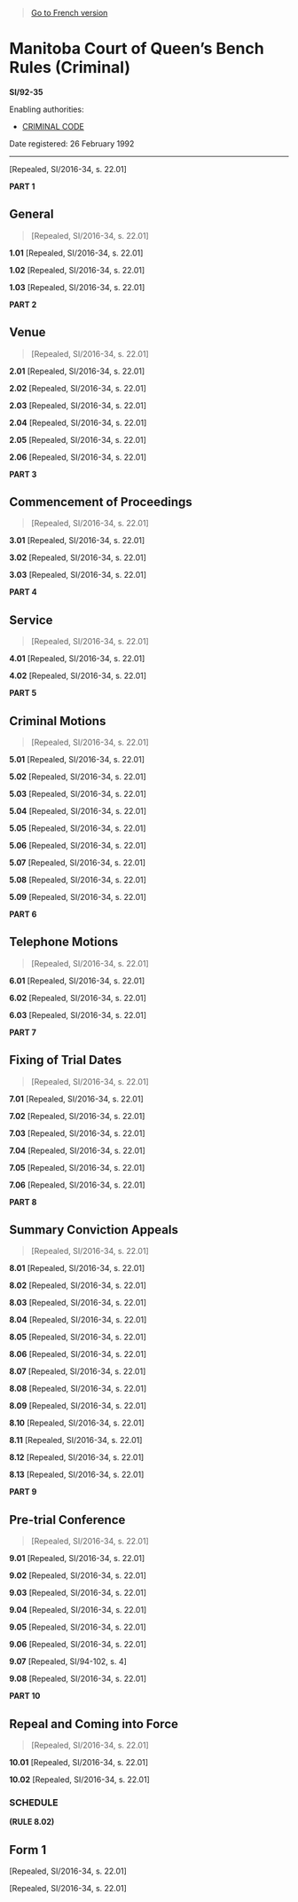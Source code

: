 > [Go to French version](/fr/Règlements/Textes%20réglementaires/92/35.md)

# Manitoba Court of Queen’s Bench Rules (Criminal)

**SI/92-35**

Enabling authorities: 
- [CRIMINAL CODE](/en/Acts/Revised%20Statutes%20of%20Canada/C/C-46.md)

Date registered: 26 February 1992

----------


[Repealed, SI/2016-34, s. 22.01]



**PART 1** 
## General
> [Repealed, SI/2016-34, s. 22.01]



**1.01** [Repealed, SI/2016-34, s. 22.01]



**1.02** [Repealed, SI/2016-34, s. 22.01]



**1.03** [Repealed, SI/2016-34, s. 22.01]




**PART 2** 
## Venue
> [Repealed, SI/2016-34, s. 22.01]



**2.01** [Repealed, SI/2016-34, s. 22.01]



**2.02** [Repealed, SI/2016-34, s. 22.01]



**2.03** [Repealed, SI/2016-34, s. 22.01]



**2.04** [Repealed, SI/2016-34, s. 22.01]



**2.05** [Repealed, SI/2016-34, s. 22.01]



**2.06** [Repealed, SI/2016-34, s. 22.01]




**PART 3** 
## Commencement of Proceedings
> [Repealed, SI/2016-34, s. 22.01]



**3.01** [Repealed, SI/2016-34, s. 22.01]



**3.02** [Repealed, SI/2016-34, s. 22.01]



**3.03** [Repealed, SI/2016-34, s. 22.01]




**PART 4** 
## Service
> [Repealed, SI/2016-34, s. 22.01]



**4.01** [Repealed, SI/2016-34, s. 22.01]



**4.02** [Repealed, SI/2016-34, s. 22.01]




**PART 5** 
## Criminal Motions
> [Repealed, SI/2016-34, s. 22.01]



**5.01** [Repealed, SI/2016-34, s. 22.01]



**5.02** [Repealed, SI/2016-34, s. 22.01]



**5.03** [Repealed, SI/2016-34, s. 22.01]



**5.04** [Repealed, SI/2016-34, s. 22.01]



**5.05** [Repealed, SI/2016-34, s. 22.01]



**5.06** [Repealed, SI/2016-34, s. 22.01]



**5.07** [Repealed, SI/2016-34, s. 22.01]



**5.08** [Repealed, SI/2016-34, s. 22.01]



**5.09** [Repealed, SI/2016-34, s. 22.01]




**PART 6** 
## Telephone Motions
> [Repealed, SI/2016-34, s. 22.01]



**6.01** [Repealed, SI/2016-34, s. 22.01]



**6.02** [Repealed, SI/2016-34, s. 22.01]



**6.03** [Repealed, SI/2016-34, s. 22.01]




**PART 7** 
## Fixing of Trial Dates
> [Repealed, SI/2016-34, s. 22.01]



**7.01** [Repealed, SI/2016-34, s. 22.01]



**7.02** [Repealed, SI/2016-34, s. 22.01]



**7.03** [Repealed, SI/2016-34, s. 22.01]



**7.04** [Repealed, SI/2016-34, s. 22.01]



**7.05** [Repealed, SI/2016-34, s. 22.01]



**7.06** [Repealed, SI/2016-34, s. 22.01]




**PART 8** 
## Summary Conviction Appeals
> [Repealed, SI/2016-34, s. 22.01]



**8.01** [Repealed, SI/2016-34, s. 22.01]



**8.02** [Repealed, SI/2016-34, s. 22.01]



**8.03** [Repealed, SI/2016-34, s. 22.01]



**8.04** [Repealed, SI/2016-34, s. 22.01]



**8.05** [Repealed, SI/2016-34, s. 22.01]



**8.06** [Repealed, SI/2016-34, s. 22.01]



**8.07** [Repealed, SI/2016-34, s. 22.01]



**8.08** [Repealed, SI/2016-34, s. 22.01]



**8.09** [Repealed, SI/2016-34, s. 22.01]



**8.10** [Repealed, SI/2016-34, s. 22.01]



**8.11** [Repealed, SI/2016-34, s. 22.01]



**8.12** [Repealed, SI/2016-34, s. 22.01]



**8.13** [Repealed, SI/2016-34, s. 22.01]




**PART 9** 
## Pre-trial Conference
> [Repealed, SI/2016-34, s. 22.01]



**9.01** [Repealed, SI/2016-34, s. 22.01]



**9.02** [Repealed, SI/2016-34, s. 22.01]



**9.03** [Repealed, SI/2016-34, s. 22.01]



**9.04** [Repealed, SI/2016-34, s. 22.01]



**9.05** [Repealed, SI/2016-34, s. 22.01]



**9.06** [Repealed, SI/2016-34, s. 22.01]



**9.07** [Repealed, SI/94-102, s. 4]



**9.08** [Repealed, SI/2016-34, s. 22.01]




**PART 10** 
## Repeal and Coming into Force
> [Repealed, SI/2016-34, s. 22.01]



**10.01** [Repealed, SI/2016-34, s. 22.01]



**10.02** [Repealed, SI/2016-34, s. 22.01]




### **SCHEDULE** 
**(RULE 8.02)**
## Form 1
[Repealed, SI/2016-34, s. 22.01]


[Repealed, SI/2016-34, s. 22.01]


